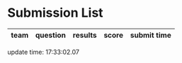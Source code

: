# Submission List
team    | question  | results  | score | submit time
------|-----:|-----:| ----:|-----


update time: 17:33:02.07 
